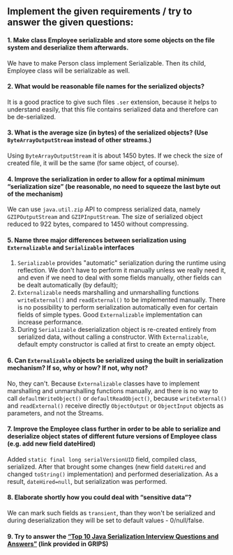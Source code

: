 ## Implement the given requirements / try to answer the given questions:
#### 1. Make class Employee serializable and store some objects on the file system and deserialize them afterwards.
We have to make Person class implement Serializable. Then its child, Employee class will be serializable as well.
#### 2. What would be  reasonable file names for the serialized objects?
It is a good practice to give such files `.ser` extension, because it helps to understand easily, 
that this file contains serialized data and therefore can be de-serialized.
#### 3. What is the average size (in bytes) of the serialized objects? (Use `ByteArrayOutputStream` instead of other streams.)
Using `ByteArrayOutputStream` it is about 1450 bytes. If we check the size of created file, it will be the same (for same object, of course).
#### 4. Improve the serialization in order to allow for a optimal minimum “serialization size” (be reasonable, no need to squeeze the last byte out of the mechanism)
We can use `java.util.zip` API to compress serialized data, namely `GZIPOutputStream` and `GZIPInputStream`. The size of serialized object reduced to 922 bytes, compared to 1450 without compressing.
#### 5. Name three major differences between serialization using `Externalizable` and `Serializable` interfaces
1. `Serializable` provides "automatic" serialization during the runtime using reflection. We don't have to perform it manually unless we really need it, and even if we need to deal with some fields manually, other fields can be dealt automatically (by default);
2. `Externalizable` needs marshalling and unmarshalling functions `writeExternal()` and `readExternal()` to be implemented manually. 
There is no possibility to perform serialization automatically even for certain fields of simple types. Good `Externalizable` implementation can increase performance.
3. During `Serializable` deserialization object is re-created entirely from serialized data, without calling a constructor. With `Externalizable`, default empty constructor is called at first to create an empty object.
#### 6. Can `Externalizable` objects be serialized using the built in serialization mechanism? If so, why or how? If not, why not?
No, they can't. Because `Externalizable` classes have to implement marshalling and unmarshalling functions manually, and there is no way to call `defaultWriteObject()` or `defaultReadObject()`, 
because `writeExternal()` and `readExternal()` receive directly `ObjectOutput` or `ObjectInput` objects as parameters, and not the Streams.
#### 7. Improve the Employee class further in order to be able to serialize and deserialize object states of different future versions of Employee class (e.g. add new field dateHired)
Added `static final long serialVersionUID` field, compiled class, serialized. After that brought some changes 
(new field `dateHired` and changed `toString()` implementation) and performed deserialization. As a result, `dateHired=null`, but serialization was performed. 
#### 8. Elaborate shortly how you could deal with “sensitive data”?
We can mark such fields as `transient`, than they won't be serialized and during deserialization they will be set to default values - 0/null/false.
#### 9. Try to answer the [“Top 10 Java Serialization Interview Questions and Answers”](https://javarevisited.blogspot.com/2011/04/top-10-java-serialization-interview.html) (link provided in GRIPS)
